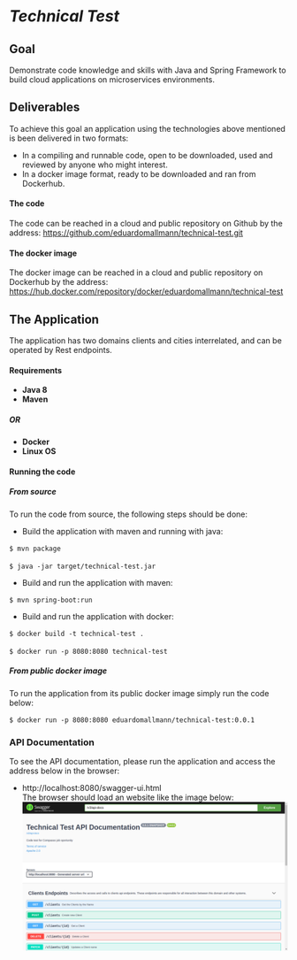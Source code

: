 # _Technical Test_
## Goal
Demonstrate code knowledge and skills with Java and Spring Framework to build cloud applications on microservices environments.
## Deliverables
To achieve this goal an application using the technologies above mentioned is been delivered in two formats:
* In a compiling and runnable code, open to be downloaded, used and reviewed by anyone who might interest.
* In a docker image format, ready to be downloaded and ran from Dockerhub.   
#### The code
The code can be reached in a cloud and public repository on Github by the address: https://github.com/eduardomallmann/technical-test.git  
#### The docker image
The docker image can be reached in a cloud and public repository on Dockerhub by the address: https://hub.docker.com/repository/docker/eduardomallmann/technical-test
## The Application
The application has two domains clients and cities interrelated, and can be operated by Rest endpoints.
#### Requirements
* **Java 8**
* **Maven**
##### OR
* **Docker**
* **Linux OS**
#### Running the code
##### From source
To run the code from source, the following steps should be done:
* Build the application with maven and running with java:
```
$ mvn package

$ java -jar target/technical-test.jar
```
* Build and run the application with maven:
```
$ mvn spring-boot:run
```
* Build and run the application with docker:
```
$ docker build -t technical-test .

$ docker run -p 8080:8080 technical-test
```
##### From public docker image
To run the application from its public docker image simply run the code below:
```
$ docker run -p 8080:8080 eduardomallmann/technical-test:0.0.1
```
### API Documentation
To see the API documentation, please run the application and access the address below in the browser:
* http://localhost:8080/swagger-ui.html  
The browser should load an website like the image below:
![Image of Swagger](https://github.com/eduardomallmann/technical-test/blob/master/compasso-swagger.png?raw=true)
